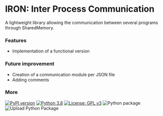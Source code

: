 # IRON: Inter Process Communication
A lightweight library allowing the communication between several programs through SharedMemory.

### Features
* Implementation of a functional version

### Future improvement
* Creation of a communication module per JSON file
* Adding comments

### More
[![PyPI version](https://badge.fury.io/py/IRON.svg)](https://badge.fury.io/py/IRON)
[![Python 3.8](https://img.shields.io/badge/python-3.8-blue.svg)](https://www.python.org/downloads/release/python-380/)
[![License: GPL v3](https://img.shields.io/badge/License-GPL%20v3-blue.svg)](http://www.gnu.org/licenses/gpl-3.0)
![Python package](https://github.com/Zentetsu/IRON/workflows/Python%20package/badge.svg?branch=master)
![Upload Python Package](https://github.com/Zentetsu/IRON/workflows/Upload%20Python%20Package/badge.svg?branch=release)
